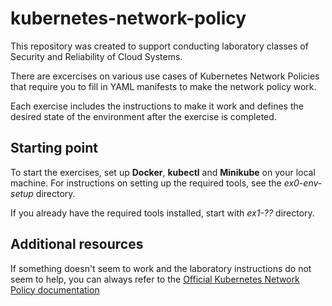 # kubernetes-network-policy

This repository was created to support conducting laboratory classes of Security and Reliability of Cloud Systems.

There are excercises on various use cases of Kubernetes Network Policies that require you to fill in YAML manifests to make the network policy work.

Each exercise includes the instructions to make it work and defines the desired state of the environment after the exercise is completed.

## Starting point
To start the exercises, set up **Docker**, **kubectl** and **Minikube** on your local machine.
For instructions on setting up the required tools, see the *ex0-env-setup* directory.

If you already have the required tools installed, start with *ex1-??* directory.

## Additional resources
If something doesn't seem to work and the laboratory instructions do not seem to help, you can always refer to the [Official Kubernetes Network Policy documentation](https://kubernetes.io/docs/concepts/services-networking/network-policies/)

